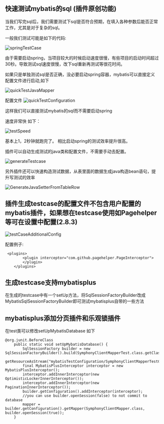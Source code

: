 ## 快速测试mybatis的sql (插件原创功能)

当我们写完sql后，我们需要测试下sql是否符合预期，在填入各种参数后能否正常工作，尤其是对于复杂的sql。

一般我们测试可能是如下的代码:

![springTestCase](https://mybatis-1309801975.cos.ap-shanghai.myqcloud.com/screenshots/springtestCase.gif)

由于需要启动spring，当项目较大的时候启动速度很慢，有些项目的启动时间超过30秒。导致测试sql速度很慢，改下sql重新再测试等很花时间。


如果只是单独测试sql是否正确，没必要启动spring容器，mybatis可以直接定义配置文件进行启动,如下

![quickTestJavaMapper](https://mybatis-1309801975.cos.ap-shanghai.myqcloud.com/screenshots/quickTestJavaMapper.png)

配置文件
![quickTestConfiguration](https://mybatis-1309801975.cos.ap-shanghai.myqcloud.com/screenshots/quickTestConfiguration.png)

这样我们可以直接测试mybatis的sql而不需要启动spring

速度非常快 如下：

![testSpeed](https://mybatis-1309801975.cos.ap-shanghai.myqcloud.com/screenshots/quickTestNoSpring.gif)

基本上1，2秒钟就跑完了。 相比启动spring的测试效率提升很高。

插件可以自动生成测试的java类和配置文件，不需要手动去配置。

![generateTestcase](https://mybatis-1309801975.cos.ap-shanghai.myqcloud.com/screenshots/autoGenerateTestCase.gif)


另外插件还可以快速构造测试数据，从表里面的数据生成java构造bean语句，提升写测试的效率

![GenerateJavaSetterFromTableRow](https://mybatis-1309801975.cos.ap-shanghai.myqcloud.com/screenshots/GenerateJavaSetterFromTableRow.gif)


## 插件生成testcase的配置文件不包含用户配置的mybatis插件，如果想在testcase使用如Pagehelper等可在设置中配置(2.8.3)

![testCaseAdditionalConfig](https://mybatis-1309801975.cos.ap-shanghai.myqcloud.com/screenshots/testCaseAdditionalConfig.png)

配置例子:
```
 <plugins>
        <plugin interceptor="com.github.pagehelper.PageInterceptor">
        </plugin>
    </plugins>
```

## 生成testcase支持mybatisplus

在生成的testcase中有一个setUp方法，将SqlSessionFactoryBuilder改成MybatisSqlSessionFactoryBuilder即可测试mybatisplus自带的一些方法

## mybatisplus添加分页插件和乐观锁插件
在test类可以修改setUpMybatisDatabase 如下

```
@org.junit.BeforeClass
    public static void setUpMybatisDatabase() {
        SqlSessionFactory builder = new SqlSessionFactoryBuilder().build(SymphonyClientMapperTest.class.getClassLoader().
                getResourceAsStream("mybatisTestConfiguration/SymphonyClientMapperTestConfiguration.xml"));
        final MybatisPlusInterceptor interceptor = new MybatisPlusInterceptor();
        interceptor.addInnerInterceptor(new OptimisticLockerInnerInterceptor());
        interceptor.addInnerInterceptor(new PaginationInnerInterceptor());
        builder.getConfiguration().addInterceptor(interceptor);
        //you can use builder.openSession(false) to not commit to database
        mapper = builder.getConfiguration().getMapper(SymphonyClientMapper.class, builder.openSession(true));
    }
```





